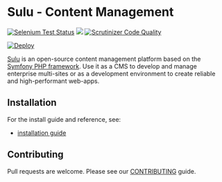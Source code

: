 # Sulu - Content Management

[![Selenium Test Status](https://saucelabs.com/buildstatus/sulu-cmf)](https://saucelabs.com/u/sulu-cmf)
[![](https://travis-ci.org/sulu-cmf/sulu-standard.png)](https://travis-ci.org/sulu-cmf/sulu-standard)
[![Scrutinizer Code Quality](https://scrutinizer-ci.com/g/sulu-cmf/sulu-standard/badges/quality-score.png?s=3039e48d6515ea846578ca06f3c5bd5442ad3c5b)](https://scrutinizer-ci.com/g/sulu-cmf/sulu-standard/)

[![Deploy](https://www.herokucdn.com/deploy/button.png)](https://heroku.com/deploy)

[Sulu](http://sulu.io/) is an open-source content management platform based on the
[Symfony PHP framework](http://cmf.symfony.com/). Use it as a CMS to develop and
manage enterprise multi-sites or as a development environment to create reliable
and high-performant web-apps.

## Installation

For the install guide and reference, see:

* [installation guide](http://docs.sulu.io/en/latest/book/getting-started/index.html)

## Contributing

Pull requests are welcome. Please see our [CONTRIBUTING](https://github.com/sulu-cmf/sulu-standard/blob/develop/CONTRIBUTING.md) guide.
